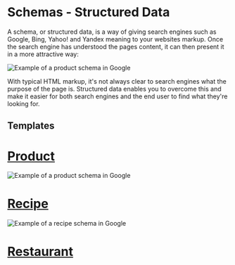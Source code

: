 Schemas - Structured Data
=========================

A schema, or structured data, is a way of giving search engines such as Google, Bing, Yahoo! and Yandex meaning to your websites markup. Once the search engine has understood the pages content, it can then present it in a more attractive way:

![Example of a product schema in Google](https://dl.dropbox.com/s/5m45emd2gbc1fxq/product.png)

With typical HTML markup, it's not always clear to search engines what the purpose of the page is. Structured data enables you to overcome this and make it easier for both search engines and the end user to find what they're looking for.

## Templates
# [Product](https://github.com/csscallum/Schemas/blob/master/product.html)
![Example of a product schema in Google](https://dl.dropbox.com/s/5m45emd2gbc1fxq/product.png)

# [Recipe](https://github.com/csscallum/Schemas/blob/master/recipe.html)
![Example of a recipe schema in Google](https://dl.dropbox.com/s/lheg0b0wn0ux3sf/recipe.png)

# [Restaurant](https://github.com/csscallum/Schemas/blob/master/restaurant.html)